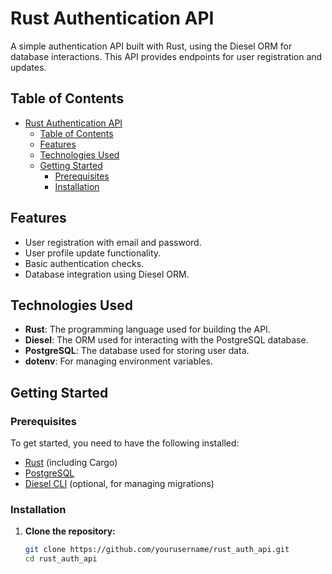 # Rust Authentication API

A simple authentication API built with Rust, using the Diesel ORM for database interactions. This API provides endpoints for user registration and updates.

## Table of Contents

- [Rust Authentication API](#rust-authentication-api)
  - [Table of Contents](#table-of-contents)
  - [Features](#features)
  - [Technologies Used](#technologies-used)
  - [Getting Started](#getting-started)
    - [Prerequisites](#prerequisites)
    - [Installation](#installation)

## Features

- User registration with email and password.
- User profile update functionality.
- Basic authentication checks.
- Database integration using Diesel ORM.

## Technologies Used

- **Rust**: The programming language used for building the API.
- **Diesel**: The ORM used for interacting with the PostgreSQL database.
- **PostgreSQL**: The database used for storing user data.
- **dotenv**: For managing environment variables.

## Getting Started

### Prerequisites

To get started, you need to have the following installed:

- [Rust](https://www.rust-lang.org/tools/install) (including Cargo)
- [PostgreSQL](https://www.postgresql.org/download/)
- [Diesel CLI](https://diesel.rs/guides/getting-started) (optional, for managing migrations)

### Installation

1. **Clone the repository:**
   ```bash
   git clone https://github.com/yourusername/rust_auth_api.git
   cd rust_auth_api
